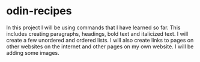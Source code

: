 # odin-recipes
In this project I will be using commands that I have learned so far. This includes creating paragraphs, headings, bold text and italicized text. I will create a few unordered and ordered lists. I will also create links to pages on other websites on the internet and other pages on my own website. I will be adding some images.